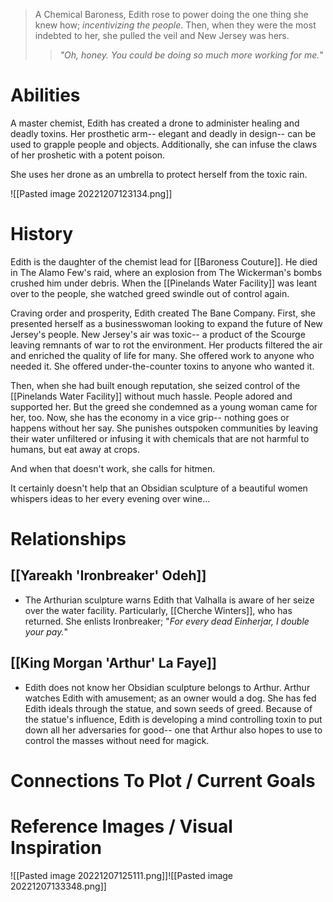> A Chemical Baroness, Edith rose to power doing the one thing she knew how; *incentivizing the people*.  Then, when they were the most indebted to her, she pulled the veil and New Jersey was hers.
> 
> >*"Oh, honey.  You could be doing so much more working for me.*"

# Abilities
A master chemist, Edith has created a drone to administer healing and deadly toxins.  Her prosthetic arm-- elegant and deadly in design-- can be used to grapple people and objects.  Additionally, she can infuse the claws of her proshetic with a potent poison.

She uses her drone as an umbrella to protect herself from the toxic rain.

![[Pasted image 20221207123134.png]]

# History
Edith is the daughter of the chemist lead for [[Baroness Couture]].  He died in The Alamo Few's raid, where an explosion from The Wickerman's bombs crushed him under debris.  When the [[Pinelands Water Facility]] was leant over to the people, she watched greed swindle out of control again.

Craving order and prosperity, Edith created The Bane Company.  First, she presented herself as a businesswoman looking to expand the future of New Jersey's people.  New Jersey's air was toxic-- a product of the Scourge leaving remnants of war to rot the environment.  Her products filtered the air and enriched the quality of life for many.  She offered work to anyone who needed it.  She offered under-the-counter toxins to anyone who wanted it.

Then, when she had built enough reputation, she seized control of the [[Pinelands Water Facility]] without much hassle.  People adored and supported her.  But the greed she condemned as a young woman came for her, too.  Now, she has the economy in a vice grip-- nothing goes or happens without her say.  She punishes outspoken communities by leaving their water unfiltered or infusing it with chemicals that are not harmful to humans, but eat away at crops.

And when that doesn't work, she calls for hitmen.

It certainly doesn't help that an Obsidian sculpture of a beautiful women whispers ideas to her every evening over wine...

# Relationships
## [[Yareakh 'Ironbreaker' Odeh]]
+ The Arthurian sculpture warns Edith that Valhalla is aware of her seize over the water facility.  Particularly, [[Cherche Winters]], who has returned.  She enlists Ironbreaker; "*For every dead Einherjar, I double your pay.*"
## [[King Morgan 'Arthur' La Faye]]
+ Edith does not know her Obsidian sculpture belongs to Arthur.  Arthur watches Edith with amusement; as an owner would a dog.  She has fed Edith ideals through the statue, and sown seeds of greed.  Because of the statue's influence, Edith is developing a mind controlling toxin to put down all her adversaries for good-- one that Arthur also hopes to use to control the masses without need for magick.
# Connections To Plot / Current Goals

# Reference Images / Visual Inspiration
![[Pasted image 20221207125111.png]]![[Pasted image 20221207133348.png]]
